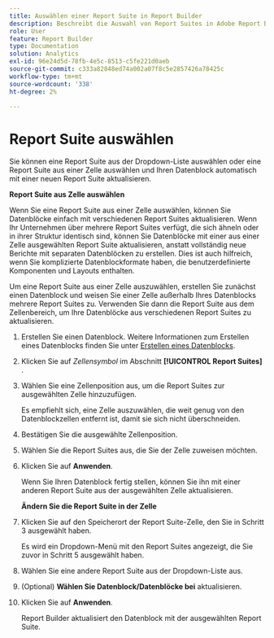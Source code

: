 ```yaml
---
title: Auswählen einer Report Suite in Report Builder
description: Beschreibt die Auswahl von Report Suites in Adobe Report Builder
role: User
feature: Report Builder
type: Documentation
solution: Analytics
exl-id: 96e24d5d-78fb-4e5c-8513-c5fe221d0aeb
source-git-commit: c333a82848ed74a002a07f8c5e2857426a78425c
workflow-type: tm+mt
source-wordcount: '338'
ht-degree: 2%

---
```


# Report Suite auswählen

Sie können eine Report Suite aus der Dropdown-Liste auswählen oder eine Report Suite aus einer Zelle auswählen und Ihren Datenblock automatisch mit einer neuen Report Suite aktualisieren.

**Report Suite aus Zelle auswählen**

Wenn Sie eine Report Suite aus einer Zelle auswählen, können Sie Datenblöcke einfach mit verschiedenen Report Suites aktualisieren. Wenn Ihr Unternehmen über mehrere Report Suites verfügt, die sich ähneln oder in ihrer Struktur identisch sind, können Sie Datenblöcke mit einer aus einer Zelle ausgewählten Report Suite aktualisieren, anstatt vollständig neue Berichte mit separaten Datenblöcken zu erstellen. Dies ist auch hilfreich, wenn Sie komplizierte Datenblockformate haben, die benutzerdefinierte Komponenten und Layouts enthalten.

Um eine Report Suite aus einer Zelle auszuwählen, erstellen Sie zunächst einen Datenblock und weisen Sie einer Zelle außerhalb Ihres Datenblocks mehrere Report Suites zu. Verwenden Sie dann die Report Suite aus dem Zellenbereich, um Ihre Datenblöcke aus verschiedenen Report Suites zu aktualisieren.

1. Erstellen Sie einen Datenblock.
Weitere Informationen zum Erstellen eines Datenblocks finden Sie unter [Erstellen eines Datenblocks](/help/analyze/report-builder/create-a-data-block.md).

1. Klicken Sie auf *Zellensymbol* im Abschnitt **[!UICONTROL Report Suites]** .

1. Wählen Sie eine Zellenposition aus, um die Report Suites zur ausgewählten Zelle hinzuzufügen.

   Es empfiehlt sich, eine Zelle auszuwählen, die weit genug von den Datenblockzellen entfernt ist, damit sie sich nicht überschneiden.

1. Bestätigen Sie die ausgewählte Zellenposition.

1. Wählen Sie die Report Suites aus, die Sie der Zelle zuweisen möchten.

1. Klicken Sie auf **Anwenden**.

   Wenn Sie Ihren Datenblock fertig stellen, können Sie ihn mit einer anderen Report Suite aus der ausgewählten Zelle aktualisieren.

   **Ändern Sie die Report Suite in der Zelle**

1. Klicken Sie auf den Speicherort der Report Suite-Zelle, den Sie in Schritt 3 ausgewählt haben.

   Es wird ein Dropdown-Menü mit den Report Suites angezeigt, die Sie zuvor in Schritt 5 ausgewählt haben.

1. Wählen Sie eine andere Report Suite aus der Dropdown-Liste aus.

1. (Optional) **Wählen Sie Datenblock/Datenblöcke bei** aktualisieren.

1. Klicken Sie auf **Anwenden**.

   Report Builder aktualisiert den Datenblock mit der ausgewählten Report Suite.
